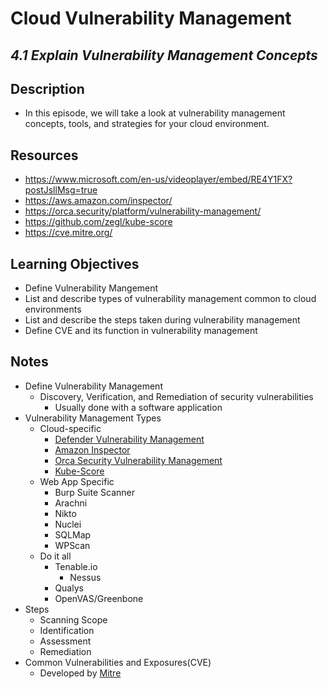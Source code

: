 Cloud Vulnerability Management
=======================================================

*4.1 Explain Vulnerability Management Concepts*
--------------------------


Description
--------------------------
+ In this episode, we will take a look at vulnerability management concepts, tools, and strategies for your cloud environment. 


Resources
--------------------------
+ https://www.microsoft.com/en-us/videoplayer/embed/RE4Y1FX?postJsllMsg=true
+ https://aws.amazon.com/inspector/
+ https://orca.security/platform/vulnerability-management/
+ https://github.com/zegl/kube-score
+ https://cve.mitre.org/

Learning Objectives
--------------------------
+ Define Vulnerability Mangement
+ List and describe types of vulnerability management common to cloud environments
+ List and describe the steps taken during vulnerability management
+ Define CVE and its function in vulnerability management


Notes
--------------------------
+ Define Vulnerability Management
  - Discovery, Verification, and Remediation of security vulnerabilities
    + Usually done with a software application
+ Vulnerability Management Types
  - Cloud-specific
    + [Defender Vulnerability Management](https://www.microsoft.com/en-us/videoplayer/embed/RE4Y1FX?postJsllMsg=true)
    + [Amazon Inspector](https://aws.amazon.com/inspector/)
    + [Orca Security Vulnerability Management](https://orca.security/platform/vulnerability-management/)
    + [Kube-Score](https://github.com/zegl/kube-score)
  - Web App Specific
    + Burp Suite Scanner
    + Arachni
    + Nikto
    + Nuclei
    + SQLMap
    + WPScan
  - Do it all
    + Tenable.io
      - Nessus
    + Qualys
    + OpenVAS/Greenbone
+ Steps
  - Scanning Scope
  - Identification
  - Assessment
  - Remediation
+ Common Vulnerabilities and Exposures(CVE)
  - Developed by [Mitre](https://cve.mitre.org/)
